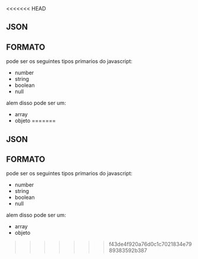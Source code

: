 <<<<<<< HEAD
## JSON

## FORMATO
pode ser os seguintes tipos primarios do javascript:
- number
- string
- boolean
- null

alem disso pode ser um:
- array
- objeto
=======
## JSON

## FORMATO
pode ser os seguintes tipos primarios do javascript:
- number
- string
- boolean
- null

alem disso pode ser um:
- array
- objeto
>>>>>>> f43de4f920a76d0c1c7021834e7989383592b387
